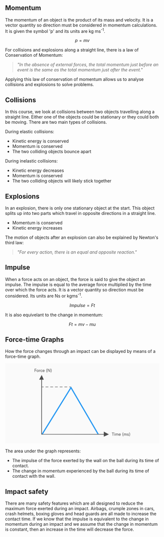 ## Momentum

The momentum of an object is the product of its mass and velocity. It is a vector quantity so direction must be considered in momentum calculations. It is given the symbol 'p' and its units are kg ms<sup>-1</sup>.

$$p = mv$$

For collisions and explosions along a straight line, there is a law of Conservation of Momentum:

> _"In the absence of external forces, the total momentum just before an event is the same as the total momentum just after the event."_

Applying this law of conservation of momentum allows us to analyse collisions and explosions to solve problems. <!--We can also look at the energy involved to determine whether the collision or explosion was elastic or inelastic.-->

## Collisions

In this course, we look at collisions between two objects travelling along a straight line. Either one of the objects could be stationary or they could both be moving. There are two main types of collisions.

During elastic collisions:

- Kinetic energy is conserved
- Momentum is conserved
- The two colliding objects bounce apart

During inelastic collisions:

- Kinetic energy decreases
- Momentum is conserved
- The two colliding objects will likely stick together

## Explosions

In an explosion, there is only one stationary object at the start. This object splits up into two parts which travel in opposite directions in a straight line.

- Momentum is conserved
- Kinetic energy increases

The motion of objects after an explosion can also be explained by Newton's third law:

> _"For every action, there is an equal and opposite reaction."_

## Impulse

When a force acts on an object, the force is said to give the object an impulse. The impulse is equal to the average force multiplied by the time over which the force acts. It is a vector quantity so direction must be considered. Its units are Ns or kgms<sup>-1</sup>.

$$Impulse = Ft$$

It is also equivelant to the change in momentum:

$$Ft = mv - mu$$

## Force-time Graphs

How the force changes through an impact can be displayed by means of a force-time graph.

![Force-time graph](force-time_graph.svg)

The area under the graph represents:

- The impulse of the force exerted by the wall on the ball during its time of contact.
- The change in momentum experienced by the ball during its time of contact with the wall.

## Impact safety

There are many safety features which are all designed to reduce the maximum force exerted during an impact. Airbags, crumple zones in cars, crash helmets, boxing gloves and head guards are all made to increase the contact time. If we know that the impulse is equivalent to the change in momentum during an impact and we assume that the change in momentum is constant, then an increase in the time will decrease the force.

